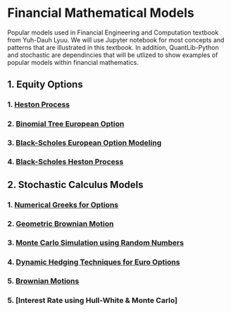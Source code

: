 # Financial Mathematical Models
Popular models used in Financial Engineering and Computation textbook from Yuh-Dauh Lyuu. We will use Jupyter notebook for most concepts and patterns that are illustrated in this textbook. In addition, QuantLib-Python and stochastic are dependincies that will be utlized to show examples of popular models within financial mathematics.

## 1. Equity Options
###   1. [Heston Process](https://github.com/NijazK/FinancialEngineeringModels/blob/main/Equity%20Options%20Models/HestonProcessEuroOption.ipynb)
#####                                    
###   2. [Binomial Tree European Option](https://github.com/NijazK/FinancialEngineeringModels/blob/main/Equity%20Options%20Models/BinomialTreeEuropeanOptions.ipynb)
#####  
###   3. [Black-Scholes European Option Modeling](https://github.com/NijazK/FinancialEngineeringModels/blob/main/Equity%20Options%20Models/Black-ScholesEuropean.ipynb)
#####    
###   4. [Black-Scholes Heston Process](https://github.com/NijazK/FinancialEngineeringModels/blob/main/Equity%20Options%20Models/Black-ScholesHeston.ipynb)


## 2. Stochastic Calculus Models
###   1. [Numerical Greeks for Options](https://github.com/NijazK/FinancialEngineeringModels/blob/main/Stochastic%20Calculus%20and%20Brownian%20Motion/GreekCalculations.ipynb)
#####                                    
###   2. [Geometric Brownian Motion](https://github.com/NijazK/FinancialEngineeringModels/blob/main/Stochastic%20Calculus%20and%20Brownian%20Motion/GeoBrownianSim.ipynb)
#####  
###   3. [Monte Carlo Simulation using Random Numbers](https://github.com/NijazK/FinancialEngineeringModels/blob/main/Stochastic%20Calculus%20and%20Brownian%20Motion/RandomNumberMonteCarlo.ipynb)
#####    
###   4. [Dynamic Hedging Techniques for Euro Options](https://github.com/NijazK/FinancialEngineeringModels/blob/main/Stochastic%20Calculus%20and%20Brownian%20Motion/DefiningrhoProcess.ipynb)
#####    
###   5. [Brownian Motions](https://github.com/NijazK/FinancialEngineeringModels/blob/main/Stochastic%20Calculus%20and%20Brownian%20Motion/BrownianMotions.ipynb)
#####
###   5. [Interest Rate using Hull-White & Monte Carlo]

